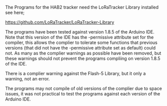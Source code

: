The Programs for the HAB2 tracker need the LoRaTracker Library installed see here;

https://github.com/LoRaTracker/LoRaTracker-Library

The programs have been tested against version 1.8.5 of the Arduino IDE. Note that this 
version of the IDE has the -permissive attribute set for the compiler, this allows the 
complier to tolerate some functions that previous versions (that did not have the -permissive
attribute set as default) could not. As many as the complier warnings as possible have been
removed, but these warnings should not prevent the programs compliing on version 1.8.5 of the IDE.

There is a complier warning against the Flash-5 Library, but it only a warning, not an error. 

The programs may not compile of old versions of the complier due to space issues, it was not 
practical to test the programs against each version of the Arduino IDE. 